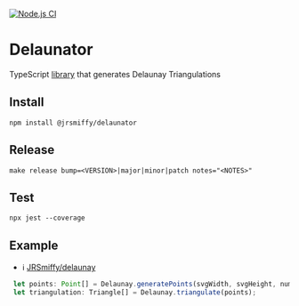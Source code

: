  [![Node.js CI](https://github.com/JRSmiffy/delaunator/actions/workflows/main.yaml/badge.svg)](https://github.com/JRSmiffy/delaunator/actions/workflows/main.yaml)
 
 # Delaunator
TypeScript [library](https://www.npmjs.com/package/@jrsmiffy/delaunator) that generates Delaunay Triangulations <br>

## Install
`npm install @jrsmiffy/delaunator`

## Release
`make release bump=<VERSION>|major|minor|patch notes="<NOTES>"`

## Test
`npx jest --coverage`

## Example
* ℹ️ [JRSmiffy/delaunay](https://github.com/JRSmiffy/delaunay)
```typescript
 let points: Point[] = Delaunay.generatePoints(svgWidth, svgHeight, numberOfPoints);
 let triangulation: Triangle[] = Delaunay.triangulate(points);
```
